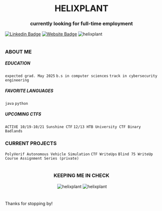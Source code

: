 <h1 align="center">HELIXPLANT</h1>

<h3 align="center">currently looking for full-time employment</h3>

[![Linkedin Badge](https://img.shields.io/badge/-serena-blue?style=flat&logo=Linkedin&logoColor=white&link=https://www.linkedin.com/in/serena-co/)](https://www.linkedin.com/in/serena-co/)
[![Website Badge](https://img.shields.io/badge/-conticello.net-47CCCC?style=flat&logo=Google-Chrome&logoColor=white&link=https://www.conticello.net/)](https://www.conticello.net/)
<img src="https://komarev.com/ghpvc/?username=helixplant&label=Profile%20views&color=0e75b6&style=flat" alt="helixplant"/>
# 
### ABOUT ME
##### EDUCATION
` expected grad. May 2025 `  ` b.s in computer sciences `  ` track in cybersecurity engineering `
 
##### FAVORITE LANGUAGES
` java `   ` python `  

##### UPCOMING CTFS
` ACTIVE 10/19-10/21 Sunshine CTF `
` 12/13 HTB University CTF Binary Badlands ` 

### CURRENT PROJECTS 
` PolyVerif Autonomous Vehicle Simulation `
` CTF WriteUps `
` Blind 75 WriteUp `
` Course Assignment Series (private) `


# 
#
# 
<h3 align="center">KEEPING ME IN CHECK</h3>
<p align="center">&nbsp;<img align="center" src="https://github-readme-stats.vercel.app/api?username=helixplant&show_icons=true&locale=en" alt="helixplant" />
<img align="center" src="https://github-readme-streak-stats.herokuapp.com/?user=helixplant&" alt="helixplant" /></p>

# 
Thanks for stopping by!
